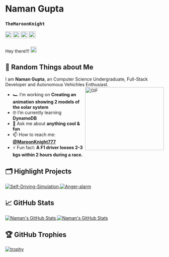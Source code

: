 # Naman Gupta

### `TheMaroonKnight`

<a href="https://twitter.com/MaroonKnight777">
  <img align="left" alt="MaroonKnight777 | X" width="22px" src="./assets/twitter-x-logo-0339F999CF-seeklogo.com.png" />
</a>
<a href="https://www.linkedin.com/in/naman-gupta99/">
  <img align="left" alt="Naman's LinkedIn" width="22px" src="https://raw.githubusercontent.com/peterthehan/peterthehan/master/assets/linkedin.svg" />
</a>
<a href="https://medium.com/@themaroonknight">
  <img align="left" alt="Naman's Medium" width="22px" src="./assets/medium.svg" />
</a>
<a href="https://www.youtube.com/channel/UC4DDFEY499bSaPsfCiUq0Yg">
  <img align="left" alt="TheMaroonKnight's Youtube Channel" width="22px" src="https://raw.githubusercontent.com/peterthehan/peterthehan/master/assets/youtube.svg" />
</a>

<br />
<br />

Hey there!!! <img src="https://media.giphy.com/media/hvRJCLFzcasrR4ia7z/giphy.gif" width="20px">

## 🤪 Random Things about Me

I am **Naman Gupta**, an Computer Science Undergraduate, Full-Stack Developer and Autonomous Vehichles Enthusiast.
<img align="right" alt="GIF" src="./assets\stockcarracing.gif" width="250" height="200" />

-   🏎️ I’m working on **Creating an animation showing 2 models of the solar system**
-   🤓 I’m currently learning **DynamoDB**
-   💬 Ask me about **anything cool & fun** 
-   📫 How to reach me: **[@MaroonKnight777](https://twitter.com/MaroonKnight777)**
-   ⚡ Fun fact: **A F1 driver looses 2-3 kgs within 2 hours during a race.**


## 🗂️ Highlight Projects

<a href="https://github.com/naman-gupta99/Self-Driving-Simulation">
  <img align="center" src="https://github-readme-stats.vercel.app/api/pin/?username=naman-gupta99&repo=Self-Driving-Simulation&show_icons=true&line_height=27&title_color=6aa6f8&text_color=8a919a&icon_color=6aa6f8&bg_color=0e1116" alt="Self-Driving-Simulation" />
</a>

<a href="https://github.com/naman-gupta99/Anger-alarm">
  <img align="center" src="https://github-readme-stats.vercel.app/api/pin/?username=naman-gupta99&repo=Anger-alarm&show_icons=true&line_height=27&title_color=6aa6f8&text_color=8a919a&icon_color=6aa6f8&bg_color=0e1116" alt="Anger-alarm" />
</a>

## &#x1f4c8; GitHub Stats

<a href="https://github.com/naman-gupta99">
  <img align="center" src="https://github-readme-stats.vercel.app/api/top-langs/?username=naman-gupta99&hide=c%2B%2B,c,html&title_color=6aa6f8&text_color=8a919a&icon_color=6aa6f8&bg_color=0e1116" alt="Naman's GitHub Stats" />
</a>

<a href="https://github.com/naman-gupta99">
  <img align="center" src="https://github-readme-stats.vercel.app/api?username=naman-gupta99&show_icons=true&line_height=27&count_private=true&title_color=6aa6f8&text_color=8a919a&icon_color=6aa6f8&bg_color=0e1116" alt="Naman's GitHub Stats" />
</a>

## 🏆 GitHub Trophies

[![trophy](https://github-profile-trophy.vercel.app/?username=naman-gupta99&theme=onedark&column=7)](https://github.com/ryo-ma/github-profile-trophy)
